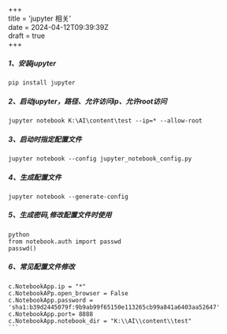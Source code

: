 +++  
title = 'jupyter 相关'  
date = 2024-04-12T09:39:39Z  
draft = true  
+++

##### 1、安装jupyter
```
pip install jupyter
```
##### 2、启动jupyter，路径、允许访问ip、允许root访问
```
jupyter notebook K:\AI\content\test --ip=* --allow-root
```
##### 3、启动时指定配置文件
```
jupyter notebook --config jupyter_notebook_config.py
```
##### 4、生成配置文件
```
jupyter notebook --generate-config
```
##### 5、生成密码,修改配置文件时使用
```
python
from notebook.auth import passwd
passwd()
```
##### 6、常见配置文件修改
````
c.NotebookApp.ip = "*"
c.NotebookAPp.open_browser = False
c.NotebookApp.password = 'sha1:b39d2445079f:9b9ab99f65150e113265cb99a841a6403aa52647'
c.NotebookApp.port= 8888
c.NotebookApp.notebook_dir = "K:\\AI\\content\\test"
```